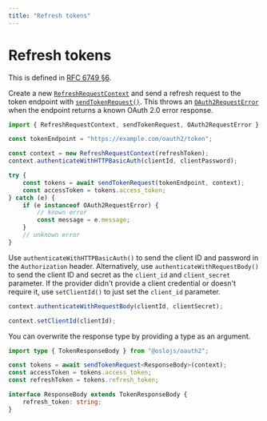 ```yaml
---
title: "Refresh tokens"
---
```


# Refresh tokens

This is defined in [RFC 6749 §6](https://datatracker.ietf.org/doc/html/rfc6749#section-6).

Create a new [`RefreshRequestContext`](/reference/main/RefreshRequestContext) and send a refresh request to the token endpoint with [`sendTokenRequest()`](/reference/main/sendTokenRequest). This throws an [`OAuth2RequestError`](/reference/main/OAuth2RequestError) when the endpoint returns a known OAuth 2.0 error response.

```ts
import { RefreshRequestContext, sendTokenRequest, OAuth2RequestError } from "@oslojs/oauth2";

const tokenEndpoint = "https://example.com/oauth2/token";

const context = new RefreshRequestContext(refreshToken);
context.authenticateWithHTTPBasicAuth(clientId, clientPassword);

try {
	const tokens = await sendTokenRequest(tokenEndpoint, context);
	const accessToken = tokens.access_token;
} catch (e) {
	if (e instanceof OAuth2RequestError) {
		// known error
		const message = e.message;
	}
	// unknown error
}
```

Use `authenticateWithHTTPBasicAuth()` to send the client ID and password in the `Authorization` header. Alternatively, use `authenticateWithRequestBody()` to send the client ID and secret as the `client_id` and `client_secret` parameter. If the provider didn't provide a client credential or doesn't require it, use `setClientId()` to just set the `client_id` parameter.

```ts
context.authenticateWithRequestBody(clientId, clientSecret);

context.setClientId(clientId);
```

You can overwrite the response type by providing a type as an argument.

```ts
import type { TokenResponseBody } from "@oslojs/oauth2";

const tokens = await sendTokenRequest<ResponseBody>(context);
const accessToken = tokens.access_token;
const refreshToken = tokens.refresh_token;

interface ResponseBody extends TokenResponseBody {
	refresh_token: string;
}
```
